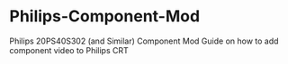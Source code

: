 # Philips-Component-Mod
Philips 20PS40S302 (and Similar) Component Mod
Guide on how to add component video to Philips CRT
